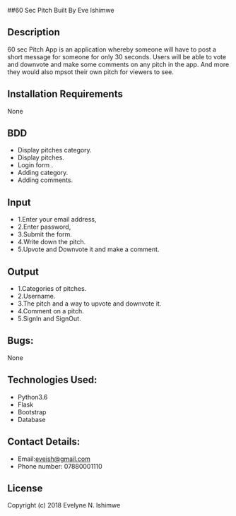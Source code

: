 ##60 Sec Pitch 
Built By Eve Ishimwe

## Description
60 sec Pitch App is an application whereby someone will have to post a short message for someone for only 30 seconds. Users will be able to vote and downvote and make some comments on any pitch in the app. And more they would also mpsot their own pitch for viewers to see. 

## Installation Requirements
None

## BDD
* Display pitches category.
* Display pitches.
* Login form .
* Adding category.
* Adding comments.

## Input
* 1.Enter your email address,
* 2.Enter password,
* 3.Submit the form.
* 4.Write down the pitch.
* 5.Upvote and Downvote it and make a comment.

## Output
* 1.Categories of pitches.
* 2.Username.
* 3.The pitch and a way to upvote and downvote it.
* 4.Comment on a pitch.
* 5.SignIn and SignOut.

## Bugs:
None

## Technologies Used:
* Python3.6
* Flask 
* Bootstrap 
* Database

## Contact Details:
* Email:eveish@gmail.com
* Phone number: 07880001110

## License
Copyright (c) 2018 Evelyne N. Ishimwe 
